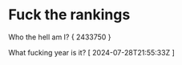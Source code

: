# Fuck the rankings

Who the hell am I?
{ 2433750 }

What fucking year is it?
[ 2024-07-28T21:55:33Z ]
